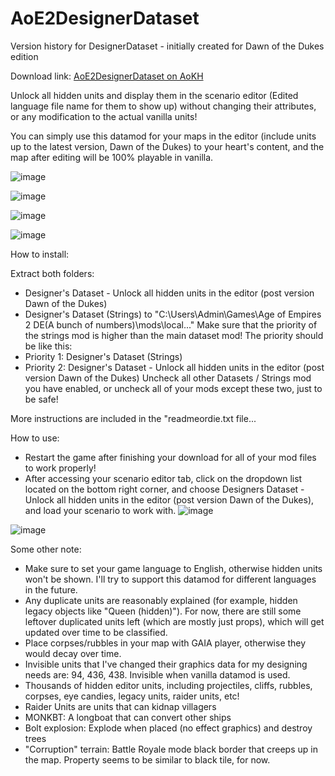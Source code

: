 # AoE2DesignerDataset
Version history for DesignerDataset - initially created for Dawn of the Dukes edition


Download link: [AoE2DesignerDataset on AoKH](https://aok.heavengames.com/blacksmith/showfile.php?fileid=13754)

Unlock all hidden units and display them in the scenario editor (Edited language file name for them to show up) without changing their attributes, or any modification to the actual vanilla units!

You can simply use this datamod for your maps in the editor (include units up to the latest version, Dawn of the Dukes) to your heart's content, and the map after editing will be 100% playable in vanilla.

![image](https://user-images.githubusercontent.com/40296674/160127156-19b2d972-78f5-44b9-ad5d-bf348b0ef510.png)

![image](https://user-images.githubusercontent.com/40296674/160127183-b23c4de6-2796-4eb4-a892-77541bb878cd.png)

![image](https://user-images.githubusercontent.com/40296674/160127195-13ff73f2-a5cd-4118-b0f7-0f0839411fc3.png)



![image](https://user-images.githubusercontent.com/40296674/160127211-d64d6967-86d6-4494-9b0d-1777767f8a6f.png)



How to install:

Extract both folders:
- Designer's Dataset - Unlock all hidden units in the editor (post version Dawn of the Dukes)
- Designer's Dataset (Strings)
to "C:\Users\Admin\Games\Age of Empires 2 DE\(A bunch of numbers)\mods\local\..."
Make sure that the priority of the strings mod is higher than the main dataset mod! The priority should be like this:
- Priority 1: Designer's Dataset (Strings)
- Priority 2: Designer's Dataset - Unlock all hidden units in the editor (post version Dawn of the Dukes)
Uncheck all other Datasets / Strings mod you have enabled, or uncheck all of your mods except these two, just to be safe!


More instructions are included in the "readmeordie.txt file...



How to use:


- Restart the game after finishing your download for all of your mod files to work properly!
- After accessing your scenario editor tab, click on the dropdown list located on the bottom right corner, and choose Designers Dataset - Unlock all hidden units in the editor (post version Dawn of the Dukes), and load your scenario to work with.
![image](https://user-images.githubusercontent.com/40296674/160127306-cf25710a-715e-44b9-be62-f25311cfb338.png)


![image](https://user-images.githubusercontent.com/40296674/160127757-06f5712d-f79a-40de-8d0c-8615acb7ff26.png)



Some other note:


- Make sure to set your game language to English, otherwise hidden units won't be shown. I'll try to support this datamod for different languages in the future.
- Any duplicate units are reasonably explained (for example, hidden legacy objects like "Queen (hidden)"). For now, there are still some leftover duplicated units left (which are mostly just props), which will get updated over time to be classified.
- Place corpses/rubbles in your map with GAIA player, otherwise they would decay over time.
- Invisible units that I've changed their graphics data for my designing needs are: 94, 436, 438. Invisible when vanilla datamod is used.
- Thousands of hidden editor units, including projectiles, cliffs, rubbles, corpses, eye candies, legacy units, raider units, etc!
- Raider Units are units that can kidnap villagers
- MONKBT: A longboat that can convert other ships
- Bolt explosion: Explode when placed (no effect graphics) and destroy trees
- "Corruption" terrain: Battle Royale mode black border that creeps up in the map. Property seems to be similar to black tile, for now.



